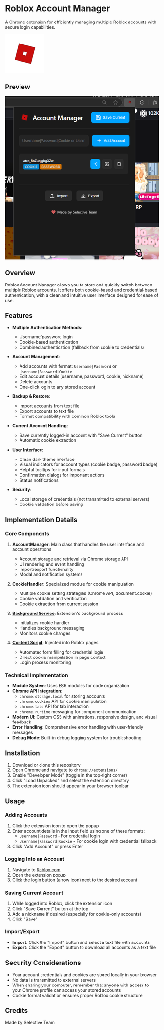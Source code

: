 # Roblox Account Manager

A Chrome extension for efficiently managing multiple Roblox accounts with secure login capabilities.

![Roblox Account Manager](icons/icon128.png)

## Preview

![Extension Preview](assets/preview.png)

## Overview

Roblox Account Manager allows you to store and quickly switch between multiple Roblox accounts. It offers both cookie-based and credential-based authentication, with a clean and intuitive user interface designed for ease of use.

## Features

- **Multiple Authentication Methods**:
  - Username/password login
  - Cookie-based authentication
  - Combined authentication (fallback from cookie to credentials)

- **Account Management**:
  - Add accounts with format: `Username|Password` or `Username|Password|Cookie`
  - Edit account details (username, password, cookie, nickname)
  - Delete accounts
  - One-click login to any stored account

- **Backup & Restore**:
  - Import accounts from text file
  - Export accounts to text file
  - Format compatibility with common Roblox tools

- **Current Account Handling**:
  - Save currently logged-in account with "Save Current" button
  - Automatic cookie extraction

- **User Interface**:
  - Clean dark theme interface
  - Visual indicators for account types (cookie badge, password badge)
  - Helpful tooltips for input formats
  - Confirmation dialogs for important actions
  - Status notifications

- **Security**:
  - Local storage of credentials (not transmitted to external servers)
  - Cookie validation before saving

## Implementation Details

### Core Components

1. **AccountManager**: Main class that handles the user interface and account operations
   - Account storage and retrieval via Chrome storage API
   - UI rendering and event handling
   - Import/export functionality
   - Modal and notification systems

2. **CookieHandler**: Specialized module for cookie manipulation
   - Multiple cookie setting strategies (Chrome API, document.cookie)
   - Cookie validation and verification
   - Cookie extraction from current session

3. **[Background Service](background.js)**: Extension's background process
   - Initializes cookie handler
   - Handles background messaging
   - Monitors cookie changes

4. **[Content Script](content.js)**: Injected into Roblox pages
   - Automated form filling for credential login
   - Direct cookie manipulation in page context
   - Login process monitoring

### Technical Implementation

- **Module System**: Uses ES6 modules for code organization
- **Chrome API Integration**:
  - `chrome.storage.local` for storing accounts
  - `chrome.cookies` API for cookie manipulation
  - `chrome.tabs` API for tab interaction
  - `chrome.runtime` messaging for component communication
- **Modern UI**: Custom CSS with animations, responsive design, and visual feedback
- **Error Handling**: Comprehensive error handling with user-friendly messages
- **Debug Mode**: Built-in debug logging system for troubleshooting

## Installation

1. Download or clone this repository
2. Open Chrome and navigate to `chrome://extensions/`
3. Enable "Developer Mode" (toggle in the top-right corner)
4. Click "Load Unpacked" and select the extension directory
5. The extension icon should appear in your browser toolbar

## Usage

### Adding Accounts

1. Click the extension icon to open the popup
2. Enter account details in the input field using one of these formats:
   - `Username|Password` - For credential login
   - `Username|Password|Cookie` - For cookie login with credential fallback
3. Click "Add Account" or press Enter

### Logging Into an Account

1. Navigate to [Roblox.com](https://www.roblox.com/)
2. Open the extension popup
3. Click the login button (arrow icon) next to the desired account

### Saving Current Account

1. While logged into Roblox, click the extension icon
2. Click "Save Current" button at the top
3. Add a nickname if desired (especially for cookie-only accounts)
4. Click "Save"

### Import/Export

- **Import**: Click the "Import" button and select a text file with accounts
- **Export**: Click the "Export" button to download all accounts as a text file

## Security Considerations

- Your account credentials and cookies are stored locally in your browser
- No data is transmitted to external servers
- When sharing your computer, remember that anyone with access to your Chrome profile can access your stored accounts
- Cookie format validation ensures proper Roblox cookie structure

## Credits

Made by Selective Team

